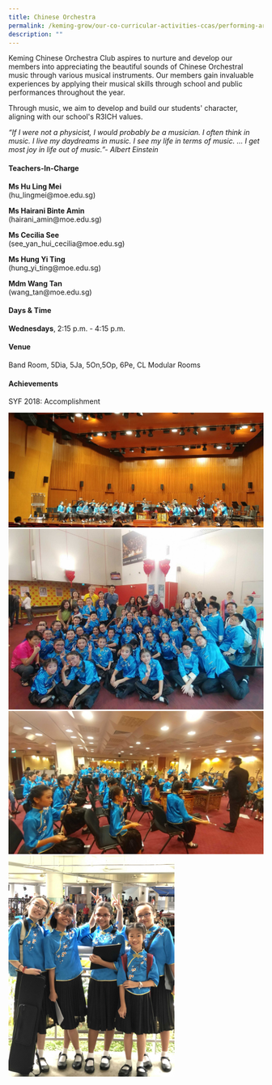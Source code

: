 ```yaml
---
title: Chinese Orchestra
permalink: /keming-grow/our-co-curricular-activities-ccas/performing-arts/chinese-orchestra/
description: ""
---
```

<p>Keming Chinese Orchestra Club aspires to nurture and develop our members into appreciating the beautiful sounds of Chinese Orchestral music through various musical instruments. Our members gain invaluable experiences by applying their musical skills through school and public performances throughout the year.</p>
<p>Through music, we aim to develop and build our students' character, aligning with our school's R3ICH values.</p>
<p><em>&ldquo;If I were not a physicist, I would probably be a musician. I often think in music. I live my daydreams in music. I see my life in terms of music. ... I get most joy in life out of music.&rdquo;- Albert Einstein</em></p>
<h4>Teachers-In-Charge</h4>
<p><strong>Ms Hu Ling Mei<br /></strong>(hu_lingmei@moe.edu.sg)</p>
<p><strong>Ms Hairani Binte Amin<br /></strong>(hairani_amin@moe.edu.sg)</p>
<p><strong>Ms Cecilia See<br /></strong>(see_yan_hui_cecilia@moe.edu.sg)</p>
<p><strong>Ms Hung Yi Ting<br /></strong>(hung_yi_ting@moe.edu.sg)</p>
<p><strong>Mdm Wang Tan<br /></strong>(wang_tan@moe.edu.sg)</p>

<h4>Days &amp; Time</h4>
<p><strong>Wednesdays</strong>, 2:15 p.m. - 4:15 p.m.
<h4>Venue</h4>
<p>Band Room, 5Dia, 5Ja, 5On,5Op, 6Pe, CL Modular Rooms</p>
<h4>Achievements</h4>
<p>SYF 2018: Accomplishment</p>
<img src="/images/co1.jpeg"><br>
<img src="/images/co2.jpeg"><br>
<img src="/images/co3.jpeg"><br>
<img style="width: 65%;" src="/images/co4.jpeg">